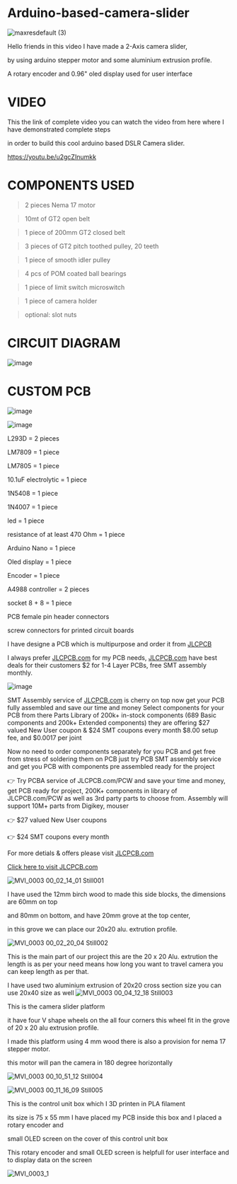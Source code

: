 # Arduino-based-camera-slider


![maxresdefault (3)](https://user-images.githubusercontent.com/19898602/125586770-c9e0a89c-81bf-4c57-9be4-b965bad7fba0.jpg)


Hello friends in this video I have made a 2-Axis camera slider, 

by using arduino stepper motor and some aluminium extrusion profile.


A rotary encoder and 0.96" oled display used for user interface

# VIDEO

This the link of complete video you can watch the video from here where I have demonstrated complete steps

in order to build this cool arduino based DSLR Camera slider.

https://youtu.be/u2gcZInumkk


# COMPONENTS USED

> 2 pieces Nema 17 motor


> 10mt of GT2 open belt


> 1 piece of 200mm GT2 closed belt


> 3 pieces of GT2 pitch toothed pulley, 20 teeth


> 1 piece of smooth idler pulley




> 4 pcs of POM coated ball bearings


> 1 piece of limit switch microswitch


> 1 piece of camera holder


> optional: slot nuts



# CIRCUIT DIAGRAM

![image](https://user-images.githubusercontent.com/19898602/125587814-3d92ed40-ac30-4d44-a9e8-7ac1b98173b4.png)



# CUSTOM PCB

![image](https://user-images.githubusercontent.com/19898602/125588570-5cc527d3-79ea-40f4-8323-70093eb0e1d6.png)


![image](https://user-images.githubusercontent.com/19898602/125588592-7213d3f4-ddb1-425a-ad33-9f070ff8d8a1.png)


L293D = 2 pieces


LM7809 = 1 piece


LM7805 = 1 piece


10.1uF electrolytic = 1 piece


1N5408 = 1 piece


1N4007 = 1 piece


led = 1 piece


resistance of at least 470 Ohm = 1 piece




Arduino Nano = 1 piece


Oled display = 1 piece


Encoder = 1 piece


A4988 controller = 2 pieces




socket 8 + 8 = 1 piece


PCB female pin header connectors


screw connectors for printed circuit boards


I have designe a PCB which is multipurpose and order it from [JLCPCB](https://jlcpcb.com/IAT ) 

I always prefer [JLCPCB.com](https://jlcpcb.com/IAT) for my PCB needs, [JLCPCB.com](https://jlcpcb.com/IAT) have best deals for their customers
$2 for 1-4 Layer PCBs, free SMT assembly monthly.

![image](https://user-images.githubusercontent.com/19898602/159014034-3c9a50c3-61c3-40d2-836d-9cadc2317d33.png)


SMT Assembly service of [JLCPCB.com](https://jlcpcb.com/IAT) is cherry on top now get your PCB fully assembled and save our time and money
Select components for your PCB from there Parts Library of 200k+ in-stock components (689 Basic components and 200k+ Extended components)
they are offering $27 valued New User coupon  & $24 SMT coupons every month
$8.00 setup fee, and $0.0017  per joint

Now no need to order components 
separately for you PCB and get free from stress of soldering them on PCB just try PCB SMT assembly service and get you PCB with components pre assembled ready for the project


👉 Try PCBA service of JLCPCB.com/PCW and save your time and money, get PCB ready for project, 200K+ components in library of JLCPCB.com/PCW as well as 3rd party         parts to choose from. 
    Assembly will support 10M+ parts from Digikey, mouser
    
👉 $27 valued New User coupons 

👉 $24 SMT coupons every month


For more detials & offers please visit [JLCPCB.com](https://jlcpcb.com/IAT)


[Click here to visit JLCPCB.com](https://jlcpcb.com/IAT)



![MVI_0003 00_02_14_01 Still001](https://user-images.githubusercontent.com/19898602/125606831-8dd6d6c4-ac40-4317-abdf-0f2301e3813a.jpg)


I have used the 12mm birch wood to made this side blocks, the dimensions are 60mm on top 

and 80mm on bottom, and have 20mm grove at the top center,

in this grove we can place our 20x20 alu. extrution profile. 

![MVI_0003 00_02_20_04 Still002](https://user-images.githubusercontent.com/19898602/125608925-fbc0463d-53c4-44e8-9fbc-153dd7f96b47.jpg)

This is the main part of our project this are the 20 x 20 Alu. extrution 
the length is as per your need means how long you want to travel camera you can keep
length as per that.

I have used two aluminium extrusion of 20x20 cross section size you can use 20x40 size as well
![MVI_0003 00_04_12_18 Still003](https://user-images.githubusercontent.com/19898602/125609236-921acb3c-c328-491d-8425-7fc7cb3c664d.jpg)

This is the camera slider platform

it have four V shape wheels on the all four corners this wheel fit in the grove of 20 x 20 alu extrusion profile.

I made this platform using 4 mm wood there is also a provision for nema 17 stepper motor.

this motor will pan the camera in 180 degree horizontally

![MVI_0003 00_10_51_12 Still004](https://user-images.githubusercontent.com/19898602/125610072-df3802de-3f36-40da-947e-5c972665faf4.jpg)


![MVI_0003 00_11_16_09 Still005](https://user-images.githubusercontent.com/19898602/125610244-e7f028b7-8a8d-429f-8e13-673a8012491e.jpg)


This is the control unit box which I 3D printen in PLA filament 

its size is 75 x 55 mm I have placed my PCB inside this box and I placed a rotary encoder and 

small OLED screen on the cover of this control unit box 

This rotary encoder and small OLED screen is helpfull for user interface and to display  data on the screen 

![MVI_0003_1](https://user-images.githubusercontent.com/19898602/125611317-679003d9-5309-4915-94cb-19981a4d3d8b.gif)

